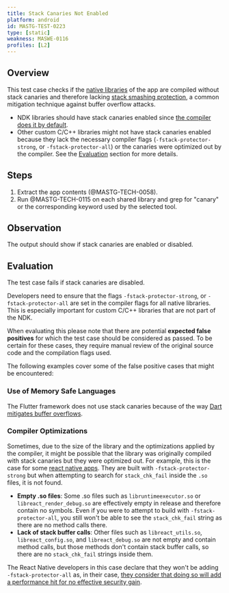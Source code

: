 ```yaml
---
title: Stack Canaries Not Enabled
platform: android
id: MASTG-TEST-0223
type: [static]
weakness: MASWE-0116
profiles: [L2]
---
```


## Overview

This test case checks if the [native libraries](../../../Document/0x05i-Testing-Code-Quality-and-Build-Settings.md/#binary-protection-mechanisms) of the app are compiled without stack canaries and therefore lacking [stack smashing protection](../../../Document/0x04h-Testing-Code-Quality.md/#stack-smashing-protection), a common mitigation technique against buffer overflow attacks.

- NDK libraries should have stack canaries enabled since [the compiler does it by default](https://android.googlesource.com/platform/ndk/%2B/master/docs/BuildSystemMaintainers.md#additional-required-arguments).
- Other custom C/C++ libraries might not have stack canaries enabled because they lack the necessary compiler flags (`-fstack-protector-strong`, or `-fstack-protector-all`) or the canaries were optimized out by the compiler. See the [Evaluation](#evaluation) section for more details.

## Steps

1. Extract the app contents (@MASTG-TECH-0058).
2. Run @MASTG-TECH-0115 on each shared library and grep for "canary" or the corresponding keyword used by the selected tool.

## Observation

The output should show if stack canaries are enabled or disabled.

## Evaluation

The test case fails if stack canaries are disabled.

Developers need to ensure that the flags `-fstack-protector-strong`, or `-fstack-protector-all` are set in the compiler flags for all native libraries. This is especially important for custom C/C++ libraries that are not part of the NDK.

When evaluating this please note that there are potential **expected false positives** for which the test case should be considered as passed. To be certain for these cases, they require manual review of the original source code and the compilation flags used.

The following examples cover some of the false positive cases that might be encountered:

### Use of Memory Safe Languages

The Flutter framework does not use stack canaries because of the way [Dart mitigates buffer overflows](https://docs.flutter.dev/reference/security-false-positives#shared-objects-should-use-stack-canary-values).

### Compiler Optimizations

Sometimes, due to the size of the library and the optimizations applied by the compiler, it might be possible that the library was originally compiled with stack canaries but they were optimized out. For example, this is the case for some [react native apps](https://github.com/facebook/react-native/issues/36870#issuecomment-1714007068). They are built with `-fstack-protector-strong` but when attempting to search for `stack_chk_fail` inside the `.so` files, it is not found.

- **Empty .so files**: Some .so files such as `libruntimeexecutor.so` or `libreact_render_debug.so` are effectively empty in release and therefore contain no symbols. Even if you were to attempt to build with `-fstack-protector-all`, you still won't be able to see the `stack_chk_fail` string as there are no method calls there.
- **Lack of stack buffer calls**: Other files such as `libreact_utils.so`, `libreact_config.so`, and `libreact_debug.so` are not empty and contain method calls, but those methods don't contain stack buffer calls, so there are no `stack_chk_fail` strings inside them.

The React Native developers in this case declare that they won't be adding `-fstack-protector-all` as, in their case, [they consider that doing so will add a performance hit for no effective security gain](https://github.com/OWASP/mastg/pull/3049#pullrequestreview-2420837259).
